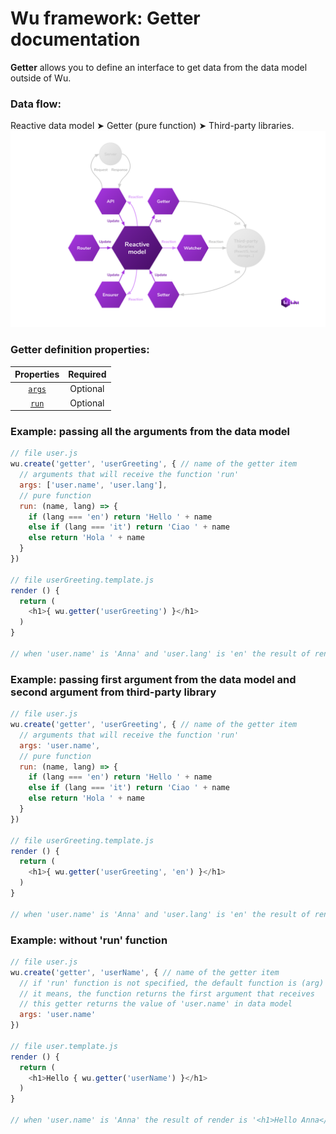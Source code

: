 # Wu framework: Getter documentation
**Getter** allows you to define an interface to get data from the data model outside of Wu.

### Data flow:
Reactive data model &#10148; Getter (pure function) &#10148; Third-party libraries.
![Pattern](./wu-framework.svg)

### Getter definition properties:
| Properties                                           | Required |
|:----------------------------------------------------:|:--------:|
| [`args`](./documentation-properties.md#args)         | Optional |
| [`run`](./documentation-properties.md#run)           | Optional |

### Example: passing all the arguments from the data model
```javascript
// file user.js
wu.create('getter', 'userGreeting', { // name of the getter item
  // arguments that will receive the function 'run'
  args: ['user.name', 'user.lang'],
  // pure function
  run: (name, lang) => {
    if (lang === 'en') return 'Hello ' + name
    else if (lang === 'it') return 'Ciao ' + name
    else return 'Hola ' + name
  }
})

// file userGreeting.template.js
render () {
  return (
    <h1>{ wu.getter('userGreeting') }</h1>
  )
}

// when 'user.name' is 'Anna' and 'user.lang' is 'en' the result of render is '<h1>Hello Anna</h1>'
```
### Example: passing first argument from the data model and second argument from third-party library
```javascript
// file user.js
wu.create('getter', 'userGreeting', { // name of the getter item
  // arguments that will receive the function 'run'
  args: 'user.name',
  // pure function
  run: (name, lang) => {
    if (lang === 'en') return 'Hello ' + name
    else if (lang === 'it') return 'Ciao ' + name
    else return 'Hola ' + name
  }
})

// file userGreeting.template.js
render () {
  return (
    <h1>{ wu.getter('userGreeting', 'en') }</h1>
  )
}

// when 'user.name' is 'Anna' and 'user.lang' is 'en' the result of render is '<h1>Hello Anna</h1>'
```
### Example: without 'run' function
```javascript
// file user.js
wu.create('getter', 'userName', { // name of the getter item
  // if 'run' function is not specified, the default function is (arg) => arg
  // it means, the function returns the first argument that receives
  // this getter returns the value of 'user.name' in data model
  args: 'user.name'
})

// file user.template.js
render () {
  return (
    <h1>Hello { wu.getter('userName') }</h1>
  )
}

// when 'user.name' is 'Anna' the result of render is '<h1>Hello Anna</h1>'
```
